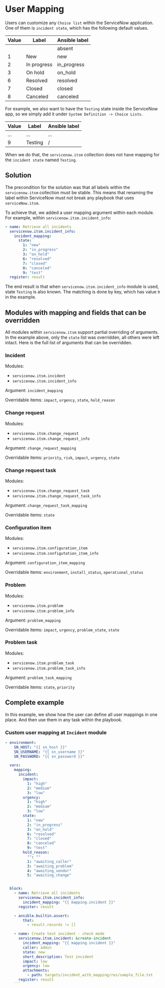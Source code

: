 # User Mapping

Users can customize any `Choice list` within the ServiceNow application. One of them is `incident state`, which has the following default values.

| Value | Label       | Ansible label |
|-------|-------------|---------------|
|       |             | absent        |
|     1 | New         | new           |
|     2 | In progress | in_progress   |
|     3 | On hold     | on_hold       |
|     6 | Resolved    | resolved      |
|     7 | Closed      | closed        |
|     8 | Canceled    | canceled      | 

For example, we also want to have the `Testing` state inside the ServiceNow app, so we simply add it under `System Definition -> Choice Lists`.

| Value | Label       | Ansible label |
|-------|-------------|---------------|
|   ... | ...         | ...           |
|     9 | Testing     | /             |

When we do that, the `servicenow.itsm` collection does not have mapping for the `incident state` named `Testing`. 

## Solution

The precondition for the solution was that all labels within the `servicenow.itsm` collection must be stable. This means that renaming the label within ServiceNow must not
break any playbook that uses `serviceNow.itsm`.

To achieve that, we added a user mapping argument within each module. For example, within `servicenow.itsm.incident_info`:

```yaml
- name: Retrieve all incidents
  servicenow.itsm.incident_info:
    incident_mapping:
      state:
        1: "new"
        2: "in_progress"
        3: "on_hold"
        6: "resolved"
        7: "closed"
        8: "canceled"
        9: "test"
  register: result
```

The end result is that when `servicenow.itsm.incident_info` module is used, state `Testing` is also known. The matching is done by key, which has value `9` in the example.

## Modules with mapping and fields that can be overridden
All modules within `servicenow.itsm` support partial overriding of arguments. In the example above, only the `state` list was overridden, all others were left intact.
Here is the full list of arguments that can be overridden.


### Incident

Modules:
- `servicenow.itsm.incident`
- `servicenow.itsm.incident_info`

Argument: `incident_mapping`

Overridable items: `impact`, `urgency`, `state`, `hold_reason`

### Change request

Modules:
 - `servicenow.itsm.change_request`
 - `servicenow.itsm.change_request_info`

Argument: `change_request_mapping`

Overridable items: `priority`, `risk`, `impact`, `urgency`, `state`

### Change request task

Modules:
- `servicenow.itsm.change_request_task`
- `servicenow.itsm.change_request_task_info`

Argument: `change_request_task_mapping`

Overridable items: `state`

### Configuration item

Modules:
- `servicenow.itsm.configuration_item`
- `servicenow.itsm.configutation_item_info`

Argument: `configuration_item_mapping`

Overridable items: `environment`, `install_status`, `operational_status`


### Problem

Modules:
- `servicenow.itsm.problem`
- `servicenow.itsm.problem_info`

Argument: `problem_mapping`

Overridable items: `impact`, `urgency`, `problem_state`, `state`

### Problem task

Modules:
- `servicenow.itsm.problem_task`
- `servicenow.itsm.problem_task_info`

Argument: `problem_task_mapping`

Overridable items: `state`, `priority`


## Complete example
In this example, we show how the user can define all user mappings in one place. And then use them in any task within the playbook.


### Custom user mapping at `Incident` module
```yaml
- environment:
    SN_HOST: "{{ sn_host }}"
    SN_USERNAME: "{{ sn_username }}"
    SN_PASSWORD: "{{ sn_password }}"

  vars:
    mapping:
      incident:
        impact:
          1: "high"
          2: "medium"
          3: "low"
        urgency:
          1: "high"
          2: "medium"
          3: "low"
        state:
          1: "new"
          2: "in_progress"
          3: "on_hold"
          6: "resolved"
          7: "closed"
          8: "canceled"
          9: "test"
        hold_reason:
          "": ""
          1: "awaiting_caller"
          3: "awaiting_problem"
          4: "awaiting_vendor"
          5: "awaiting_change"


  block:
    - name: Retrieve all incidents
      servicenow.itsm.incident_info:
        incident_mapping: "{{ mapping.incident }}"
      register: result

    - ansible.builtin.assert:
        that:
          - result.records != []

    - name: Create test incident - check mode
      servicenow.itsm.incident: &create-incident
        incident_mapping: "{{ mapping.incident }}"
        caller: admin
        state: new
        short_description: Test incident
        impact: low
        urgency: low
        attachments:
          - path: targets/incident_with_mapping/res/sample_file.txt
      register: result
    ```
